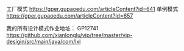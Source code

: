 工厂模式	https://gper.gupaoedu.com/articleContent?id=641
单例模式	https://gper.gupaoedu.com/articleContent?id=657

我的所有设计模式作业地址：
GP12741 https://github.com/xianlonglu/vip/tree/master/vip-desigin/src/main/java/com/lxl
